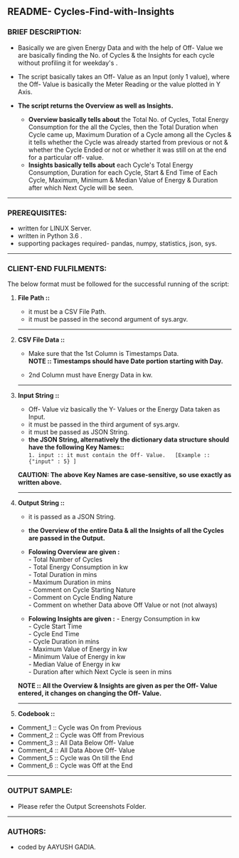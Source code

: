 ## README- Cycles-Find-with-Insights


### **BRIEF DESCRIPTION:**

  - Basically we are given Energy Data and with the help of Off- Value we are basically finding the No. of Cycles & the Insights for each cycle without profiling it for weekday's .
  
  - The script basically takes an Off- Value as an Input (only 1 value), where the Off- Value is basically the Meter Reading or the value plotted in Y Axis. 
  
  - **The script returns the Overview as well as Insights.**
    - **Overview basically tells about** the Total No. of Cycles, Total Energy Consumption for the all the Cycles, then the Total Duration when Cycle came up, Maximum Duration of a Cycle among all the Cycles & it tells whether the Cycle was already started from previous or not & whether the Cycle Ended or not or whether it was still on at the end for a particular off- value.  
    - **Insights basically tells about** each Cycle's Total Energy Consumption, Duration for each Cycle, Start & End Time of Each Cycle, Maximum, Minimum & Median Value of Energy & Duration after which Next Cycle will be seen.

-------------------------------------------------------------------------------------------------------------------


### **PREREQUISITES:**

  - written for LINUX Server.
  - written in  Python 3.6 .
  - supporting packages required- pandas, numpy, statistics, json, sys.

-------------------------------------------------------------------------------------------------------------------


### **CLIENT-END FULFILMENTS:**

The below format must be followed for the successful running of the script:  

1. **File Path ::**
   - it must be a CSV File Path.    
   - it must be passed in the second argument of sys.argv.
   
   ----------------------------------------------------------------------------------------------------------------
   
2. **CSV File Data ::**
   - Make sure that the 1st Column is Timestamps Data.   
     **NOTE :: Timestamps should have Date portion starting with Day.**  
     
   - 2nd Column must have Energy Data in kw.   
   
   ----------------------------------------------------------------------------------------------------------------   

3. **Input String ::**

	 - Off- Value viz basically the Y- Values or the Energy Data taken as Input. 
	 - it must be passed in the third argument of sys.argv.
	 - it must be passed as JSON String.  
	 - **the JSON String, alternatively the dictionary data structure should have the following Key Names::**  
		 `1. input :: it must contain the Off- Value.	[Example :: {"input" : 5} ]`

	  **CAUTION: The above Key Names are case-sensitive, so use exactly as written above.**

   ---------------------------------------------------------------------------------------------------------------

4. **Output String ::**
   - it is passed as a JSON String.
   - **the Overview of the entire Data & all the Insights of all the Cycles are passed in the Output.**
    - **Folowing Overview are given :**  
          - Total Number of Cycles  
          - Total Energy Consumption in kw    
          - Total Duration in mins    
          - Maximum Duration in mins    
          - Comment on Cycle Starting Nature    
          - Comment on Cycle Ending Nature    
          - Comment on whether Data above Off Value or not (not always)    

    - **Folowing Insights are given :**
          - Energy Consumption in kw  
          - Cycle Start Time  
          - Cycle End Time  
          - Cycle Duration in mins  
          - Maximum Value of Energy in kw  
          - Minimum Value of Energy in kw  
          - Median Value of Energy in kw  
          - Duration after which Next Cycle is seen in mins 

   **NOTE :: All the Overview & Insights are given as per the Off- Value entered, it changes on changing                                the Off- Value.**

   ----------------------------------------------------------------------------------------------------------------   

5. **Codebook ::**

  - Comment_1 :: Cycle was On from Previous
  - Comment_2 :: Cycle was Off from Previous					  
  - Comment_3 :: All Data Below Off- Value
  - Comment_4 :: All Data Above Off- Value
  - Comment_5 :: Cycle was On till the End
  - Comment_6 :: Cycle was Off at the End					  

-------------------------------------------------------------------------------------------------------------------	

### **OUTPUT SAMPLE:**
  -	Please refer the Output Screenshots Folder.
  

-------------------------------------------------------------------------------------------------------------------	

### **AUTHORS:**

  -	coded by AAYUSH GADIA.

   
					  
